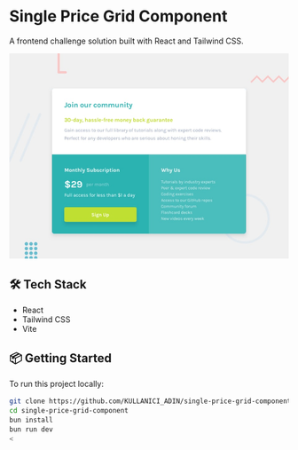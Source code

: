 # Single Price Grid Component

A frontend challenge solution built with React and Tailwind CSS.

![Screenshot](./src/desktop-preview.jpg)

## 🛠️ Tech Stack

- React
- Tailwind CSS
- Vite

## 📦 Getting Started

To run this project locally:

```bash
git clone https://github.com/KULLANICI_ADIN/single-price-grid-component.git
cd single-price-grid-component
bun install
bun run dev
<
